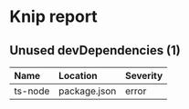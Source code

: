 # Knip report

## Unused devDependencies (1)

| Name    | Location     | Severity |
| :------ | :----------- | :------- |
| ts-node | package.json | error    |

